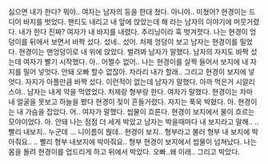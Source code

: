 싫으면 내가 한다?
뭐야.. 
여자는 남자의 등을 한대 쳤다. 
아니야.. 미쳤어?
현경이는 드디어 바지를 벗었다. 
팬티도 내리고 내 앞에 앉았는데 
해
라는 남자의 이야기에 머뭇거렸다. 
내가 한다 진짜?
여자가 내 바지를 내렸다. 추리닝이라 훅 벗겨졋다. 
나는 현경이 엉덩이를 뒤에서 보면서 바짝 섰다. 
섰네.. 섰어. 처제 엉덩이 보고
남자는 현경이를 밀었다. 
현경이는 맨엉덩이로 내 위에 앉았다. 
벌려봐
남자가 말했다. 
남자의 자지도 바짝 섰는데 여자가 빨기 시작했다. 
아.. 
어쩔수 없어..
나는 현경이를 살짝 들어서 보지에 내 자지를 밀어 넣엇다. 
안돼 오빠
할수 없잖아.
차라리 내가 할래.. 
그리고 현경이 보지에 넣엇다. 
자지가 아플만큼 바짝 섰다. 이런적이 없는데 
남자가 말했다. 
아까 먹은거 시알리스야..
남자는 내게 약을 먹였었다. 
처제랑 형부랑 한다. 여자가 말했다. 
현경이는 차마 내 얼굴을 못보고 하늘을 봤다
현경이 젖이 흔들거렸다. 
자지는 푹욱 박혔다. 
아.
현경이는 내 가슴을 잡았다. 
어.. 여자가 말했다. 
씹물이 흐른다.
현경이 보지에서 물이 흐르는 모야이었다.
아. 안돼
나는 점점 더 세게 박았고 
남자는 박을때마다 내 보지라고 말해.. 
..
빨리 
내보지..
누군데
...
니이름이 뭕데..
현경이 보지..
형부라고 불러 
형부 내 보지에 박아줘요..
.. 
빨리 
형부 내보지에 박아줘요.. 형부
현경이 보지에서 씹물이 넘쳐났다. 
나는 몸을 돌려 현경이를 업드리게 하고 뒤에서 박았다. 
오빠..왜 이래..
그리고 박았다. 

